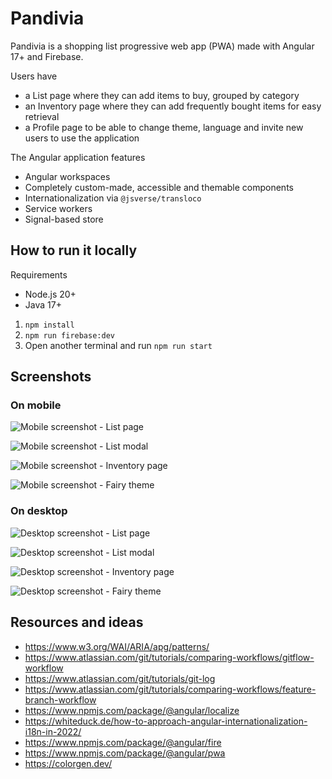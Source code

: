 # Pandivia

Pandivia is a shopping list progressive web app (PWA) made with Angular 17+ and Firebase.

Users have
- a List page where they can add items to buy, grouped by category
- an Inventory page where they can add frequently bought items for easy retrieval
- a Profile page to be able to change theme, language and invite new users to use the application

The Angular application features
- Angular workspaces
- Completely custom-made, accessible and themable components
- Internationalization via `@jsverse/transloco`
- Service workers
- Signal-based store

## How to run it locally

Requirements
  - Node.js 20+
  - Java 17+

1. `npm install`
2. `npm run firebase:dev`
3. Open another terminal and run `npm run start`

## Screenshots

### On mobile

![Mobile screenshot - List page](https://raw.githubusercontent.com/alaindet/pandivia/main/projects/app/src/assets/screenshots/narrow-1.png)

![Mobile screenshot - List modal](https://raw.githubusercontent.com/alaindet/pandivia/main/projects/app/src/assets/screenshots/narrow-2.png)

![Mobile screenshot - Inventory page](https://raw.githubusercontent.com/alaindet/pandivia/main/projects/app/src/assets/screenshots/narrow-3.png)

![Mobile screenshot - Fairy theme](https://raw.githubusercontent.com/alaindet/pandivia/main/projects/app/src/assets/screenshots/narrow-4.png)

### On desktop

![Desktop screenshot - List page](https://raw.githubusercontent.com/alaindet/pandivia/main/projects/app/src/assets/screenshots/wide-1.png)

![Desktop screenshot - List modal](https://raw.githubusercontent.com/alaindet/pandivia/main/projects/app/src/assets/screenshots/wide-2.png)

![Desktop screenshot - Inventory page](https://raw.githubusercontent.com/alaindet/pandivia/main/projects/app/src/assets/screenshots/wide-3.png)

![Desktop screenshot - Fairy theme](https://raw.githubusercontent.com/alaindet/pandivia/main/projects/app/src/assets/screenshots/wide-4.png)

## Resources and ideas

- https://www.w3.org/WAI/ARIA/apg/patterns/
- https://www.atlassian.com/git/tutorials/comparing-workflows/gitflow-workflow
- https://www.atlassian.com/git/tutorials/git-log
- https://www.atlassian.com/git/tutorials/comparing-workflows/feature-branch-workflow
- https://www.npmjs.com/package/@angular/localize
- https://whiteduck.de/how-to-approach-angular-internationalization-i18n-in-2022/
- https://www.npmjs.com/package/@angular/fire
- https://www.npmjs.com/package/@angular/pwa
- https://colorgen.dev/
